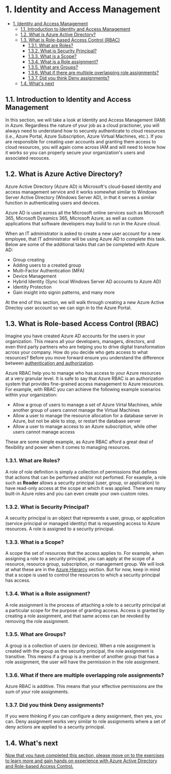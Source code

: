 # 1. Identity and Access Management

- [1. Identity and Access Management](#1-identity-and-access-management)
  - [1.1. Introduction to Identity and Access Management](#11-introduction-to-identity-and-access-management)
  - [1.2. What is Azure Active Directory?](#12-what-is-azure-active-directory)
  - [1.3. What is Role-based Access Control (RBAC)](#13-what-is-role-based-access-control-rbac)
    - [1.3.1. What are Roles?](#131-what-are-roles)
    - [1.3.2. What is Security Principal?](#132-what-is-security-principal)
    - [1.3.3. What is a Scope?](#133-what-is-a-scope)
    - [1.3.4. What is a Role assignment?](#134-what-is-a-role-assignment)
    - [1.3.5. What are Groups?](#135-what-are-groups)
    - [1.3.6. What if there are multiple overlapping role assignments?](#136-what-if-there-are-multiple-overlapping-role-assignments)
    - [1.3.7. Did you think Deny assignments?](#137-did-you-think-deny-assignments)
  - [1.4. What's next](#14-whats-next)

## 1.1. Introduction to Identity and Access Management
In this section, we will take a look at Identity and Access Management (IAM) in Azure. Regardless the nature of your job as a cloud practioner, you will always need to understand how to securely authenticate to cloud resources (i.e., Azure Portal, Azure Subscription, Azure Virtual Machines, etc.). If you are responsible for creating user accounts and granting them access to cloud resources, you will again come across IAM and will need to know how it works so you can properly secure your organization's users and associated resouces.

## 1.2. What is Azure Active Directory?

Azure Active Directory (Azure AD) is Microsoft's cloud-based identity and access management service and it works somewhat similar to Windows Server Active Directory (Windows Server AD), in that it serves a similar function in authenticating users and devices.

Azure AD is used across all the Microsoft online services such as Microsoft 365, Microsoft Dynamics 365, Microsoft Azure, as well as custom applications that software developers may build to run in the Azure cloud. 

When an IT administrator is asked to create a new user account for a new employee, that IT administrator will be using Azure AD to complete this task. Below are some of the additional tasks that can be completed with Azure AD:

* Group creating
* Adding users to a created group
* Multi-Factor Authentication (MFA)
* Device Management
* Hybrid Identity (Sync local Windows Server AD accounts to Azure AD)
* Identity Protection
* Gain insight into signin patterns, and many more

At the end of this section, we will walk through creating a new Azure Active Directoy user account so we can sign in to the Azure Portal.

## 1.3. What is Role-based Access Control (RBAC)

Imagine you have created Azure AD accounts for the users in your organization. This means all your developers, managers, directors, and even third party partners who are helping you to drive digital transformation across your company. How do you decide who gets access to what resources? Before you move forward ensure you understand the difference between [authentication and authorization](https://www.okta.com/identity-101/authentication-vs-authorization/).

Azure RBAC help you to manage who has access to your Azure resources at a very granular level. It is safe to say that Azure RBAC is an authorization system that provides fine-grained access management to Azure resources. For example, with RBAC you can achieve the following example scenarios within your organization:

* Allow a group of users to manage a set of Azure Virtal Machines, while another group of users cannot manage the Virtual Machines
* Allow a user to manage the resource allocation for a database server in Azure, but not be able to stop, or restart the database server
* Allow a user to manage access to an Azure subscription, while other users cannot manage access

These are some simple example, as Azure RBAC afford a great deal of flexibility and power when it comes to managing resources.

### 1.3.1. What are Roles?

A role of role definition is simply a collection of permissions that defines that actions that can be performed and/or not perfomed. For example, a role such as **Reader** allows a security principal (user, group, or application) to have read-only access at the scope at which it was applied. There are many built-in Azure roles and you can even create your own custom roles.

### 1.3.2. What is Security Principal?

A security principal is an object that represents a user, group, or application (service principal or managed identity) that is requesting access to Azure resources. A role is assigned to a security principal.

### 1.3.3. What is a Scope?

A scope the set of resources that the access applies to. For example, when assigning a role to a security principal, you can apply at the scope of a resource, resource group, subscription, or management group. We will look at what these are in the [Azure Hierarcy](../azure-heirarchy/..gitkeep) section. But for now, keep in mind that a scope is used to control the resources to which a security principal has access.

### 1.3.4. What is a Role assignment?

A role assignment is the process of attaching a role to a security principal at a particular scope for the purpose of granting access. Access is granted by creating a role assignment, and that same access can be revoked by removing the role assignment.

### 1.3.5. What are Groups?

A group is a collection of users (or devices). When a role assignment is created with the group as the security principal, the role assignment is transitive. This means if a group is a member of another group that has a role assignment, the user will have the permission in the role assignment.

### 1.3.6. What if there are multiple overlapping role assignments?

Azure RBAC is additive. This means that your effective permissions are the sum of your role assignments.

### 1.3.7. Did you think Deny assignments?

If you were thinking if you can configure a deny assignment, then yes, you can. Deny assignment works very similar to role assignments where a set of deny actions are applied to a security principal.

## 1.4. What's next

[Now that you have completed this section, please move on to the exercises to learn more and gain hands on experience with Azure Active Directory and Role-based Access Control.](../identity-and-access-management/practice/README.md)